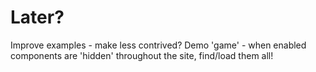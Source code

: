 Later?
==============
Improve examples - make less contrived?
Demo 'game' - when enabled components are 'hidden' throughout the site, find/load them all!
